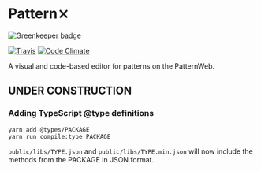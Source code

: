 # Pattern⨯

[![Greenkeeper badge](https://badges.greenkeeper.io/patternweb/patternx.svg)](https://greenkeeper.io/)

[![Travis](https://img.shields.io/travis/patternweb/patternx/master.svg)](https://travis-ci.org/patternweb/patternx)
[![Code Climate](https://img.shields.io/codeclimate/github/patternweb/patternx.svg)](https://codeclimate.com/github/patternweb/patternx)

A visual and code-based editor for patterns on the PatternWeb.

## UNDER CONSTRUCTION

### Adding TypeScript @type definitions

```
yarn add @types/PACKAGE
yarn run compile:type PACKAGE
```

`public/libs/TYPE.json` and `public/libs/TYPE.min.json` will now include the methods from the PACKAGE in JSON format.
